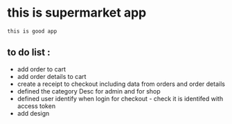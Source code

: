 # this is supermarket app 
    this is good app 


## to do list : 
- add order to cart 
- add order details to cart 
- create a receipt to checkout including data from orders and order details  
- defined the category Desc for admin and for shop 
- defined user identify when login for checkout - check it is identifed with access token 
- add design 
